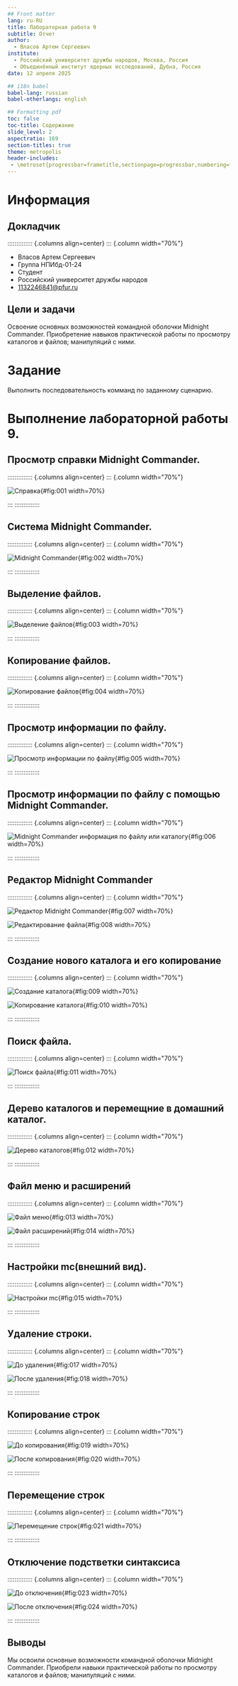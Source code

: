 ```yaml
---
## Front matter
lang: ru-RU
title: Лабораторная работа 9
subtitle: Отчет
author:
  - Власов Артем Сергеевич
institute:
  - Российский университет дружбы народов, Москва, Россия
  - Объединённый институт ядерных исследований, Дубна, Россия
date: 12 апреля 2025

## i18n babel
babel-lang: russian
babel-otherlangs: english

## Formatting pdf
toc: false
toc-title: Содержание
slide_level: 2
aspectratio: 169
section-titles: true
theme: metropolis
header-includes:
 - \metroset{progressbar=frametitle,sectionpage=progressbar,numbering=fraction}
---
```


# Информация

## Докладчик

:::::::::::::: {.columns align=center}
::: {.column width="70%"}

  * Власов Артем Сергеевич
  * Группа НПИбд-01-24
  * Студент
  * Российский университет дружбы народов
  * [1132246841@pfur.ru](mailto:1132246841@pfur.ru)


## Цели и задачи

Освоение основных возможностей командной оболочки Midnight Commander. Приобретение навыков практической работы по просмотру каталогов и файлов; манипуляций с ними.

# Задание

Выполнить последовательность комманд по заданному сценарию.
                                                    
# Выполнение лабораторной работы 9.

## Просмотр справки Midnight Commander.

:::::::::::::: {.columns align=center}
::: {.column width="70%"}

![Справка](image/1.png){#fig:001 width=70%}

:::
::::::::::::::


## Система Midnight Commander.

:::::::::::::: {.columns align=center}
::: {.column width="70%"}

![Midnight Commander](image/2.png){#fig:002 width=70%}

:::
::::::::::::::


## Выделение файлов. 

:::::::::::::: {.columns align=center}
::: {.column width="70%"}

![Выделение файлов](image/3.png){#fig:003 width=70%}

:::
::::::::::::::


## Копирование файлов.

:::::::::::::: {.columns align=center}
::: {.column width="70%"}

![Копирование файлов](image/4.png){#fig:004 width=70%}

:::
::::::::::::::


## Просмотр информации по файлу.

:::::::::::::: {.columns align=center}
::: {.column width="70%"}

![Просмотр информации по файлу](image/5.png){#fig:005 width=70%}

:::
::::::::::::::


## Просмотр информации по файлу с помощью Midnight Commander.

:::::::::::::: {.columns align=center}
::: {.column width="70%"}

![Midnight Commander информация по файлу или каталогу](image/6.png){#fig:006 width=70%}

:::
::::::::::::::


## Редактор Midnight Commander

:::::::::::::: {.columns align=center}
::: {.column width="70%"}

![Редактор Midnight Commander](image/7.png){#fig:007 width=70%}

![Редактирование файла](image/8.png){#fig:008 width=70%}	

:::
::::::::::::::

## Создание нового каталога и его копирование

:::::::::::::: {.columns align=center}
::: {.column width="70%"}

![Создание каталога](image/9.png){#fig:009 width=70%}

![Копирование каталога](image/10.png){#fig:010 width=70%}

:::
::::::::::::::


## Поиск файла.

:::::::::::::: {.columns align=center}
::: {.column width="70%"}

![Поиск файла](image/11.png){#fig:011 width=70%}

:::
::::::::::::::



## Дерево каталогов и перемещние в домашний каталог.

:::::::::::::: {.columns align=center}
::: {.column width="70%"}

![Дерево каталогов](image/12.png){#fig:012 width=70%}

:::
::::::::::::::


## Файл меню и расширений

:::::::::::::: {.columns align=center}
::: {.column width="70%"}

![Файл меню](image/13.png){#fig:013 width=70%}

![Файл расширений](image/14.png){#fig:014 width=70%}

:::
::::::::::::::


## Настройки mc(внешний вид).

:::::::::::::: {.columns align=center}
::: {.column width="70%"}

![Настройки mc](image/15.png){#fig:015 width=70%}

:::
::::::::::::::


## Удаление строки.

:::::::::::::: {.columns align=center}
::: {.column width="70%"}

![До удаления](image/17.png){#fig:017 width=70%}

![После удаления](image/18.png){#fig:018 width=70%}

:::
::::::::::::::


## Копирование строк

:::::::::::::: {.columns align=center}
::: {.column width="70%"}

![До копирования](image/19.png){#fig:019 width=70%}

![После копирования](image/20.png){#fig:020 width=70%}

:::
::::::::::::::


## Перемещение строк

:::::::::::::: {.columns align=center}
::: {.column width="70%"}

![Перемещение строк](image/21.png){#fig:021 width=70%}

:::
::::::::::::::


## Отключение подстветки синтаксиса

:::::::::::::: {.columns align=center}
::: {.column width="70%"}

![До отключения](image/23.png){#fig:023 width=70%}

![После отключения](image/24.png){#fig:024 width=70%}

:::
::::::::::::::


## Выводы
Мы освоили основные возможности командной оболочки Midnight Commander. Приобрели навыки практической работы по просмотру каталогов и файлов; манипуляций с ними.
